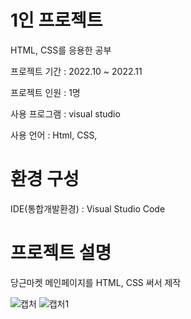 # 1인 프로젝트
HTML, CSS를 응용한 공부

프로젝트 기간 : 2022.10 ~ 2022.11

프로젝트 인원 : 1명

사용 프로그램 : visual studio

사용 언어 : Html, CSS, 

# 환경 구성
IDE(통합개발환경) : Visual Studio Code

# 프로젝트 설명
당근마켓 메인페이지를 HTML, CSS 써서 제작 

![캡처](https://github.com/dbfdl/-/assets/117873000/0573b1f0-f96b-4364-9b61-7330c0d1bea6)
![캡처1](https://github.com/dbfdl/-/assets/117873000/354d1029-9ca2-40b6-b383-4fe99b285ee8)
